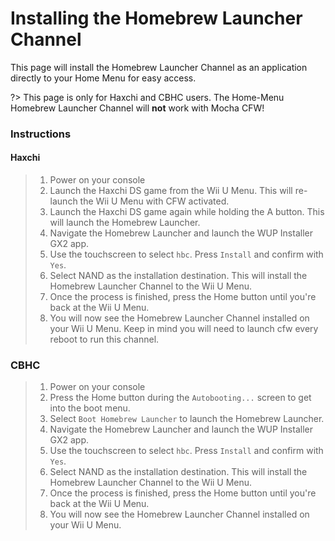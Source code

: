 # Installing the Homebrew Launcher Channel

This page will install the Homebrew Launcher Channel as an application directly to your Home Menu for easy access.

?> This page is only for Haxchi and CBHC users. The Home-Menu Homebrew Launcher Channel will **not** work with Mocha CFW!

### Instructions

<!-- tabs:start -->

#### **Haxchi**

> 1. Power on your console
> 2. Launch the Haxchi DS game from the Wii U Menu. This will re-launch the Wii U Menu with CFW activated.
> 3. Launch the Haxchi DS game again while holding the A button. This will launch the Homebrew Launcher.
> 4. Navigate the Homebrew Launcher and launch the WUP Installer GX2 app.
> 5. Use the touchscreen to select `hbc`. Press `Install` and confirm with `Yes`.
> 6. Select NAND as the installation destination. This will install the Homebrew Launcher Channel to the Wii U Menu.
> 7. Once the process is finished, press the Home button until you're back at the Wii U Menu.
> 8. You will now see the Homebrew Launcher Channel installed on your Wii U Menu. Keep in mind you will need to launch cfw every reboot to run this channel.

### **CBHC**

> 1. Power on your console
> 2. Press the Home button during the `Autobooting...` screen to get into the boot menu.
> 3. Select `Boot Homebrew Launcher` to launch the Homebrew Launcher.
> 4. Navigate the Homebrew Launcher and launch the WUP Installer GX2 app.
> 5. Use the touchscreen to select `hbc`. Press `Install` and confirm with `Yes`.
> 6. Select NAND as the installation destination. This will install the Homebrew Launcher Channel to the Wii U Menu.
> 7. Once the process is finished, press the Home button until you're back at the Wii U Menu.
> 8. You will now see the Homebrew Launcher Channel installed on your Wii U Menu.

<!-- tabs:end -->
